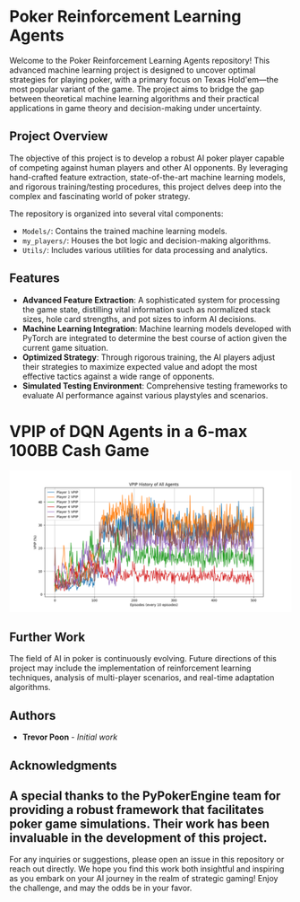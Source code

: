 # Poker Reinforcement Learning Agents

Welcome to the Poker Reinforcement Learning Agents repository! This advanced machine learning project is designed to uncover optimal strategies for playing poker, with a primary focus on Texas Hold'em—the most popular variant of the game. The project aims to bridge the gap between theoretical machine learning algorithms and their practical applications in game theory and decision-making under uncertainty.

## Project Overview

The objective of this project is to develop a robust AI poker player capable of competing against human players and other AI opponents. By leveraging hand-crafted feature extraction, state-of-the-art machine learning models, and rigorous training/testing procedures, this project delves deep into the complex and fascinating world of poker strategy.

The repository is organized into several vital components:

- `Models/`: Contains the trained machine learning models.
- `my_players/`: Houses the bot logic and decision-making algorithms.
- `Utils/`: Includes various utilities for data processing and analytics.

## Features

- **Advanced Feature Extraction**: A sophisticated system for processing the game state, distilling vital information such as normalized stack sizes, hole card strengths, and pot sizes to inform AI decisions.
- **Machine Learning Integration**: Machine learning models developed with PyTorch are integrated to determine the best course of action given the current game situation.
- **Optimized Strategy**: Through rigorous training, the AI players adjust their strategies to maximize expected value and adopt the most effective tactics against a wide range of opponents.
- **Simulated Testing Environment**: Comprehensive testing frameworks to evaluate AI performance against various playstyles and scenarios.
  

# VPIP of DQN Agents in a 6-max 100BB Cash Game

![VPIP of DQN Agents in a 6-max 100BB Cash Game](./images/vpip_DQNs.png)


## Further Work

The field of AI in poker is continuously evolving. Future directions of this project may include the implementation of reinforcement learning techniques, analysis of multi-player scenarios, and real-time adaptation algorithms.

## Authors

- **Trevor Poon** - _Initial work_

## Acknowledgments

A special thanks to the PyPokerEngine team for providing a robust framework that facilitates poker game simulations. Their work has been invaluable in the development of this project.
---

For any inquiries or suggestions, please open an issue in this repository or reach out directly. We hope you find this work both insightful and inspiring as you embark on your AI journey in the realm of strategic gaming! Enjoy the challenge, and may the odds be in your favor.
